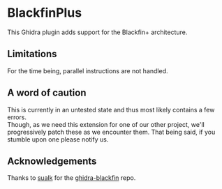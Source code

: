 # BlackfinPlus

This Ghidra plugin adds support for the Blackfin+ architecture.  

## Limitations

For the time being, parallel instructions are not handled.

## A word of caution

This is currently in an untested state and thus most likely contains a few errors.  
Though, as we need this extension for one of our other project, we'll progressively patch
these as we encounter them.
That being said, if you stumble upon one please notify us.  


## Acknowledgements

Thanks to [sualk](https://github.com/sualk) for the [ghidra-blackfin](https://github.com/sualk/ghidra-blackfin) repo.